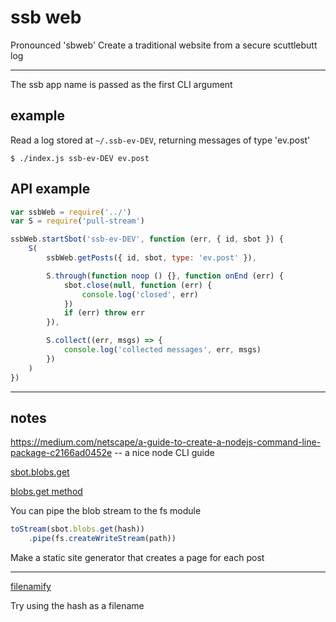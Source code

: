 # ssb web

Pronounced 'sbweb'
Create a traditional website from a secure scuttlebutt log

---------------------------------------

The ssb app name is passed as the first CLI argument

## example
Read a log stored at `~/.ssb-ev-DEV`, returning messages of type 'ev.post'
```
$ ./index.js ssb-ev-DEV ev.post
```

## API example
```js
var ssbWeb = require('../')
var S = require('pull-stream')

ssbWeb.startSbot('ssb-ev-DEV', function (err, { id, sbot }) {
    S(
        ssbWeb.getPosts({ id, sbot, type: 'ev.post' }),

        S.through(function noop () {}, function onEnd (err) {
            sbot.close(null, function (err) {
                console.log('closed', err)
            })
            if (err) throw err
        }),

        S.collect((err, msgs) => {
            console.log('collected messages', err, msgs)
        })
    )
})
```

---------------------------------------------------

## notes
https://medium.com/netscape/a-guide-to-create-a-nodejs-command-line-package-c2166ad0452e -- a nice node CLI guide

[sbot.blobs.get](https://github.com/ssbc/ssb-serve-blobs/blob/master/index.js#L50)

[blobs.get method](https://github.com/ssbc/multiblob#blobsget-hash--opts--source)


You can pipe the blob stream to the fs module
```js
toStream(sbot.blobs.get(hash))
    .pipe(fs.createWriteStream(path))
```


Make a static site generator that creates a page for each post

----------------------------------------------------------------

[filenamify](https://www.npmjs.com/package/filenamify)

Try using the hash as a filename

